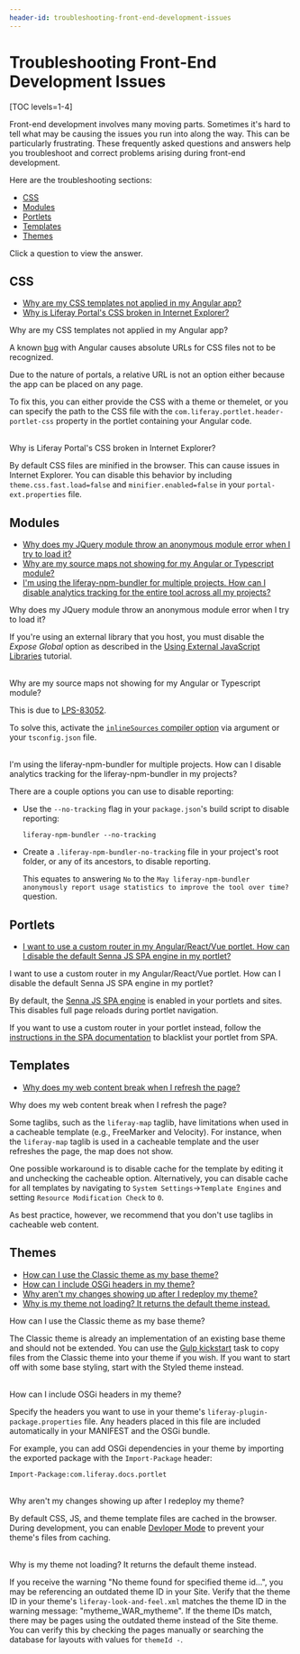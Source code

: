 ```yaml
---
header-id: troubleshooting-front-end-development-issues
---
```


# Troubleshooting Front-End Development Issues

[TOC levels=1-4]

Front-end development involves many moving parts. Sometimes it's hard to tell 
what may be causing the issues you run into along the way. This can be 
particularly frustrating. These frequently asked questions and answers help you 
troubleshoot and correct problems arising during front-end development.

Here are the troubleshooting sections:

- [CSS](#css)
- [Modules](#modules)
- [Portlets](#portlets)
- [Templates](#templates)
- [Themes](#themes)

Click a question to view the answer.

## CSS

- [Why are my CSS templates not applied in my Angular app?](#broken-css-angular-app)
- [Why is Liferay Portal's CSS broken in Internet Explorer?](#portal-css-broken-ie)

<div class="ldn-faq-question" id="broken-css-angular-app">
  <span class="ldn-faq-toggle-button" data-show="false" style="font-weight: normal;">Why are my CSS templates not applied in my Angular app?&nbsp;<span class="icon-caret-right" style="pointer-events:none;"></span></span>
  <div class="hide">
    <p>A known <a href="https://github.com/angular/angular/issues/4974">bug</a> with Angular causes absolute URLs for CSS files not to be recognized.</p>
    <p>Due to the nature of portals, a relative URL is not an option either because the app can be placed on any page.</p>
    <p>To fix this, you can either provide the CSS with a theme or themelet, or you can specify the path to the CSS file with the <code>com.liferay.portlet.header-portlet-css</code> property in the portlet containing your Angular code.</p>
  </div>
</div>

<br/>
<div class="ldn-faq-question" id="portal-css-broken-ie">
  <span class="ldn-faq-toggle-button" data-show="false" style="font-weight: normal;">Why is Liferay Portal's CSS broken in Internet Explorer?&nbsp;<span class="icon-caret-right" style="pointer-events:none;"></span></span>
  <div class="hide">
    <p>By default CSS files are minified in the browser. This can cause issues in Internet Explorer. You can disable this behavior by including <code>theme.css.fast.load=false</code> and <code>minifier.enabled=false</code> in your <code>portal-ext.properties</code> file. </p>
  </div>
</div>

## Modules

- [Why does my JQuery module throw an anonymous module error when I try to load it?](#jquery-anonymous-module-error)
- [Why are my source maps not showing for my Angular or Typescript module?](#source-maps-not-showing)
- [I'm using the liferay-npm-bundler for multiple projects. How can I disable analytics tracking for the entire tool across all my projects?](#disable-bundler-analytics)

<div class="ldn-faq-question" id="jquery-anonymous-module-error">
  <span class="ldn-faq-toggle-button" data-show="false" style="font-weight: normal;">Why does my JQuery module throw an anonymous module error when I try to load it?&nbsp;<span class="icon-caret-right" style="pointer-events:none;"></span></span>
  <div class="hide">
    <p>If you're using an external library that you host, you must disable the <i>Expose Global</i> option as described in the <a href="https://dev.liferay.com/en/develop/tutorials/-/knowledge_base/7-1/using-external-javascript-libraries#using-libraries-that-you-host">Using External JavaScript Libraries</a> tutorial.</p>
  </div>
</div>

<br/>
<div class="ldn-faq-question" id="source-maps-not-showing">
  <span class="ldn-faq-toggle-button" data-show="false" style="font-weight: normal;">Why are my source maps not showing for my Angular or Typescript module?&nbsp;<span class="icon-caret-right" style="pointer-events:none;"></span></span>
  <div class="hide">
    <p>This is due to <a href="https://issues.liferay.com/browse/LPS-83052">LPS-83052</a>.</p>
    <p>To solve this, activate the <a href="https://www.typescriptlang.org/docs/handbook/compiler-options.html"><code>inlineSources</code> compiler option</a> via argument or your <code>tsconfig.json</code> file.</p>
  </div>
</div>

<br/>
<div class="ldn-faq-question" id="disable-bundler-analytics">
  <span class="ldn-faq-toggle-button" data-show="false" style="font-weight: normal;">I'm using the liferay-npm-bundler for multiple projects. How can I disable analytics tracking for the liferay-npm-bundler in my projects?&nbsp;<span class="icon-caret-right" style="pointer-events:none;"></span></span>
  <div class="hide">
    <p>There are a couple options you can use to disable reporting:</p>
    <ul>
      <li><p>Use the <code>--no-tracking</code> flag in your <code>package.json</code>'s build script to disable reporting:</p>
      <p><pre><code>liferay-npm-bundler --no-tracking</code></pre></p>
      </li>
      <li>
      <p>Create a <code>.liferay-npm-bundler-no-tracking</code> file in your project's root folder, or any of its ancestors, to disable reporting.</p>
      <p>This equates to answering <code>No</code> to the <code>May liferay-npm-bundler anonymously report usage statistics to improve the tool over time?</code> question.</p>
      </li>
    </ul>
  </div>
</div>

## Portlets

- [I want to use a custom router in my Angular/React/Vue portlet. How can I disable the default Senna JS SPA engine in my portlet?](#angular-react-vue-portlet-disable-spa)

<div class="ldn-faq-question" id="angular-react-vue-portlet-disable-spa">
  <span class="ldn-faq-toggle-button" data-show="false" style="font-weight: normal;">I want to use a custom router in my Angular/React/Vue portlet. How can I disable the default Senna JS SPA engine in my portlet?&nbsp;<span class="icon-caret-right" style="pointer-events:none;"></span></span>
  <div class="hide">
    <p>By default, the <a href="https://dev.liferay.com/en/develop/tutorials/-/knowledge_base/7-1/automatic-single-page-applications#what-is-sennajs">Senna JS SPA engine</a> is enabled in your portlets and sites. This disables full page reloads during portlet navigation.</p>
    <p>If you want to use a custom router in your portlet instead, follow the <a href="https://dev.liferay.com/en/develop/tutorials/-/knowledge_base/7-1/automatic-single-page-applications#disabling-spa">instructions in the SPA documentation</a> to blacklist your portlet from SPA.</p>
  </div>
</div>

## Templates

- [Why does my web content break when I refresh the page?](#cacheable-web-content-taglibs)

<div class="ldn-faq-question" id="cacheable-web-content-taglibs">
  <span class="ldn-faq-toggle-button" data-show="false" style="font-weight: normal;">Why does my web content break when I refresh the page?&nbsp;<span class="icon-caret-right" style="pointer-events:none;"></span></span>
  <div class="hide">
    <p>Some taglibs, such as the <code>liferay-map</code> taglib, have limitations when used in a cacheable template (e.g., FreeMarker and Velocity). For instance, when the <code>liferay-map</code> taglib is used in a cacheable template and the user refreshes the page, the map does not show. </p>
    <p>One possible workaround is to disable cache for the template by editing it and unchecking the cacheable option. Alternatively, you can disable cache for all templates by navigating to <code>System Settings</code>&rarr;<code>Template Engines</code> and setting <code>Resource Modification Check</code> to <code>0</code>. </p>
    <p>As best practice, however, we recommend that you don't use taglibs in cacheable web content. </p>
  </div>
</div>

## Themes

- [How can I use the Classic theme as my base theme?](#classic-base-theme)
- [How can I include OSGi headers in my theme?](#osgi-headers-in-themes)
- [Why aren't my changes showing up after I redeploy my theme?](#developer-mode)
- [Why is my theme not loading? It returns the default theme instead.](#default-theme-returned)

<div class="ldn-faq-question" id="classic-base-theme">
  <span class="ldn-faq-toggle-button" data-show="false" style="font-weight: normal;">How can I use the Classic theme as my base theme?&nbsp;<span class="icon-caret-right" style="pointer-events:none;"></span></span>
  <div class="hide">
    <p>The Classic theme is already an implementation of an existing base theme and should not be extended. You can use the <a href="/develop/tutorials/-/knowledge_base/7-1/copying-an-existing-themes-files">Gulp kickstart</a> task to copy files from the Classic theme into your theme if you wish. If you want to start off with some base styling, start with the Styled theme instead.</p>
  </div>
</div>

<br/>
<div class="ldn-faq-question" id="osgi-headers-in-themes">
  <span class="ldn-faq-toggle-button" data-show="false" style="font-weight: normal;">How can I include OSGi headers in my theme?&nbsp;<span class="icon-caret-right" style="pointer-events:none;"></span></span>
  <div class="hide">
    <p>Specify the headers you want to use in your theme's <code>liferay-plugin-package.properties</code> file. Any headers placed in this file are included automatically in your MANIFEST and the OSGi bundle.</p>
    <p>For example, you can add OSGi dependencies in your theme by importing the exported package with the <code>Import-Package</code> header:</p>
    <pre><code>Import-Package:com.liferay.docs.portlet</code></pre>
  </div>
</div>

<br/>
<div class="ldn-faq-question" id="developer-mode">
  <span class="ldn-faq-toggle-button" data-show="false" style="font-weight: normal;">Why aren't my changes showing up after I redeploy my theme?&nbsp;<span class="icon-caret-right" style="pointer-events:none;"></span></span>
  <div class="hide">
    <p>By default CSS, JS, and theme template files are cached in the browser. During development, you can enable <a href="/develop/tutorials/-/knowledge_base/7-1/using-developer-mode-with-themes">Devloper Mode</a> to prevent your theme's files from caching. </p>
  </div>
</div>

<br/>
<div class="ldn-faq-question" id="default-theme-returned">
  <span class="ldn-faq-toggle-button" data-show="false" style="font-weight: normal;">Why is my theme not loading? It returns the default theme instead.&nbsp;<span class="icon-caret-right" style="pointer-events:none;"></span></span>
  <div class="hide">
    <p>If you receive the warning "No theme found for specified theme id...", you may be referencing an outdated theme ID in your Site. Verify that the theme ID in your theme's <code>liferay-look-and-feel.xml</code> matches the theme ID in the warning message: "mytheme_WAR_mytheme". If the theme IDs match, there may be pages using the outdated theme instead of the Site theme. You can verify this by checking the pages manually or searching the database for layouts with values for <code>themeId -</code>. </p>
  </div>
</div>
